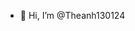 - 👋 Hi, I’m @Theanh130124


<!---
Theanh130124/Theanh130124 is a ✨ special ✨ repository because its `README.md` (this file) appears on your GitHub profile.
You can click the Preview link to take a look at your changes.
--->
